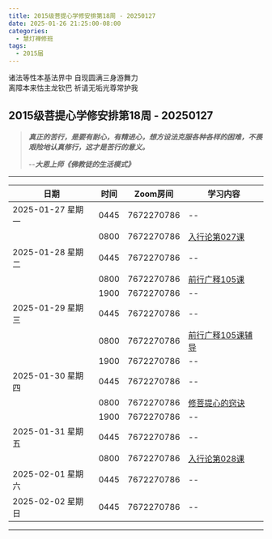 ```yaml
---
title: 2015级菩提心学修安排第18周 - 20250127
date: 2025-01-26 21:25:00-08:00
categories:
  - 慧灯禅修班
tags:
  - 2015届
---
```

诸法等性本基法界中 自现圆满三身游舞力  
离障本来怙主龙钦巴 祈请无垢光尊常护我

## 2015级菩提心学修安排第18周 - 20250127

> *__真正的苦行，是要有耐心，有精进心，想方设法克服各种各样的困难，不畏艰险地认真修行，这才是苦行的意义。__*
>
> --***大恩上师《佛教徒的生活模式》***

---

|日期 |时间|Zoom房间|学习内容|
|--|--|--|--|
| 2025-01-27 星期一|0445|7672270786|--|
| |0800|7672270786|[入行论第027课](https://huidengchanxiu.net/refs/rxl/02#第二十七节课) |
| 2025-01-28 星期二 |0445|7672270786|--|
|   |0800|7672270786| [前行广释105课](https://huidengchanxiu.net/refs/qxgs/qxgs-09ptx/#前行广释第105课) |
|   |1900|7672270786|--|
| 2025-01-29 星期三  |0445|7672270786|--|
|   |0800|7672270786| [前行广释105课辅导](https://huidengchanxiu.net/refs/qxgs/fudao/qxgsfd-09ptx/#前行广释第105课辅导) |
|   |1900|7672270786| -- |
| 2025-01-30 星期四|0445|7672270786|--|
|   |0800|7672270786| [修菩提心的窍诀](https://www.fohuifayu.com/index.php/huideng-jiangtang/fofa-jianxiu/puti-xin/689-l10005) |
|   |1900|7672270786|--|
| 2025-01-31 星期五|0445|7672270786|--|
| |0800|7672270786|[入行论第028课](https://huidengchanxiu.net/refs/rxl/02#第二十八节课) |
| 2025-02-01 星期六|0445|7672270786| -- |
| 2025-02-02 星期日|0445|7672270786| -- |
---

